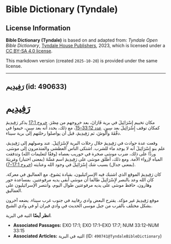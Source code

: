 # Bible Dictionary (Tyndale)

## License Information

**Bible Dictionary (Tyndale)** is based on and adapted from: _Tyndale Open Bible Dictionary_, [Tyndale House Publishers](https://tyndaleopenresources.com/), 2023, which is licensed under a [CC BY-SA 4.0 license](https://creativecommons.org/licenses/by-sa/4.0/legalcode.en).

This markdown version (created `2025-10-20`) is provided under the same license.



--------------------------------

## رَفِيدِيم (id: 490633)

رَفِيدِيم
=========

مكان تخييم إِسْرَائِيلَ في برية فَارَانَ، بعد خروجهم من مِصْرَ. [خروج 17:1](https://ref.ly/Exod17:1) يذكر رَفِيدِيمَ كمكان توقف إِسْرَائِيلَ بعد سِينٍ. [عدد 33:12–15](https://ref.ly/Num33:12-Num33:15)، مع ذلك، يحدد أنه بعد سِينٍ، خيموا في دفْقَةَ وأَلوشَ، ثم رَفِيدِيمَ، قبل أن يواصلوا رحلتهم إلى برية سيناء.

وقعت عدة حوادث في رَفِيدِيمَ خلال رحلات البرية لإِسْرَائِيلَ. عند وصولهم إلى رَفِيدِيمَ، علم بنو إِسْرَائِيلَ أنه لا يوجد ماء للشرب. اشتكى الناس العطشى والمتذمرون إلى موسَى. وردًا على ذلك، ضرب موسَى صخرة في حوريب بعصاه (وفقًا لتعليمات الله) وتدفقت المياه لإرواء الأمة. ومع ذلك، أطلق موسَى على رَفِيدِيمَ اسم مَسَّةَ (بمعنى اختبار) ومَرِيبَةَ (بمعنى جدال) بسبب شك إِسْرَائِيلَ في وجود الله وعنايته ([خروج 17:1–7](https://ref.ly/Exod17:1-Exod17:7)).

كان رَفِيدِيمَ الموقع الذي اشتبك فيه الإسرائيليون، بقيادة يَشوع، مع العماليق في معركة. كان الله وعد بالنصر لإِسْرَائِيلَ طالما أن موسَى أبقى يديه مرفوعتين. بمساعدة حور وهَارون، حافظ موسَى على يديه مرفوعتين طوال اليوم، وانتصر الإسرائيليون على العماليق.

موقع رَفِيدِيمَ غير مؤكد. يقترح البعض وادي رفاييد في جنوب غرب سيناء. يضعه آخرون بشكل مختلف بالقرب من جبل موسى الحديث في وادي فيران أو في وادي الشيخ.

**انظر أيضًا** التيه في البرية.

* **Associated Passages:** EXO 17:1; EXO 17:1–EXO 17:7; NUM 33:12–NUM 33:15
* **Associated Articles:** التيه في البرية (ID: `490741@TyndaleBibleDictionary`)

